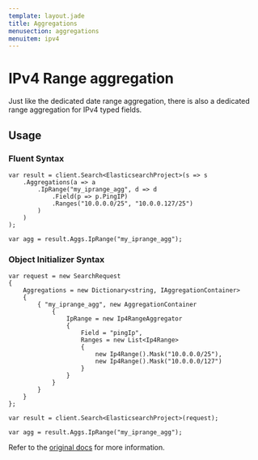 ```yaml
---
template: layout.jade
title: Aggregations
menusection: aggregations
menuitem: ipv4
---
```



# IPv4 Range aggregation

Just like the dedicated date range aggregation, there is also a dedicated range aggregation for IPv4 typed fields.

## Usage

### Fluent Syntax

	var result = client.Search<ElasticsearchProject>(s => s
		.Aggregations(a => a
			.IpRange("my_iprange_agg", d => d
				.Field(p => p.PingIP)
				.Ranges("10.0.0.0/25", "10.0.0.127/25")
			)
		)
	);

	var agg = result.Aggs.IpRange("my_iprange_agg");

### Object Initializer Syntax

	var request = new SearchRequest
	{
		Aggregations = new Dictionary<string, IAggregationContainer>
		{
			{ "my_iprange_agg", new AggregationContainer
				{
					IpRange = new Ip4RangeAggregator
					{
						Field = "pingIp",
						Ranges = new List<Ip4Range>
						{
							new Ip4Range().Mask("10.0.0.0/25"),
							new Ip4Range().Mask("10.0.0.0/127")
						}
					}
				}
			}
		}
	};

	var result = client.Search<ElasticsearchProject>(request);

	var agg = result.Aggs.IpRange("my_iprange_agg");

Refer to the [original docs](http://www.elasticsearch.org/guide/en/elasticsearch/reference/current/search-aggregations-bucket-iprange-aggregation.html) for more information.


